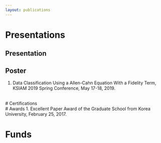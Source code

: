 ```yaml
---
layout: publications
---
```


# Presentations
## Presentation

## Poster
1. Data Classification Using a Allen-Cahn Equation With a Fidelity Term, KSIAM 2019 Spring Conference, May 17-18, 2019.

<br/>
# Certifications


<br/>
# Awards
1. Excellent Paper Award of the Graduate School from Korea University, February 25, 2017.
<br/>

# Funds

<br/>



